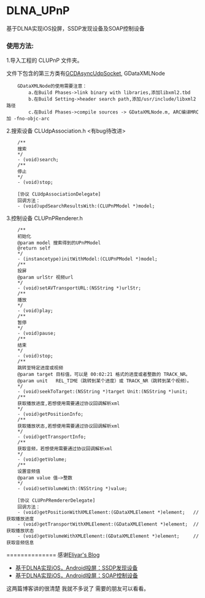 # DLNA_UPnP
基于DLNA实现iOS投屏，SSDP发现设备及SOAP控制设备


### 使用方法:
1.导入工程的 CLUPnP 文件夹。

文件下包含的第三方类有[GCDAsyncUdpSocket](https://github.com/robbiehanson/CocoaAsyncSocket), GDataXMLNode

        GDataXMLNode的使用需要注意：
            a.在Build Phases->link binary with libraries,添加libxml2.tbd
            b.在Build Setting->header search path,添加/usr/include/libxml2 路径
            c.在Build Phases->compile sources -> GDataXMLNode.m, ARC编译MRC加 -fno-objc-arc

2.搜索设备 CLUdpAssociation.h <有bug待改进> 
        
        /**
        搜索
        */
        - (void)search;
        /**
        停止
        */
        - (void)stop;
        
        [协议 CLUdpAssociationDelegate]
        回调方法：
        - (void)updSearchResultsWith:(CLUPnPModel *)model;

3.控制设备 CLUPnPRenderer.h
        
        /**
        初始化
        @param model 搜索得到的UPnPModel
        @return self
        */
        - (instancetype)initWithModel:(CLUPnPModel *)model;
        /**
        投屏
        @param urlStr 视频url
        */
        - (void)setAVTransportURL:(NSString *)urlStr;
        /**
        播放
        */
        - (void)play;
        /**
        暂停
        */
        - (void)pause;
        /**
        结束
        */
        - (void)stop;
        /**
        跳转至特定进度或视频
        @param target 目标值，可以是 00:02:21 格式的进度或者整数的 TRACK_NR。
        @param unit   REL_TIME（跳转到某个进度）或 TRACK_NR（跳转到某个视频）。
        */
        - (void)seekToTarget:(NSString *)target Unit:(NSString *)unit;
        /**
        获取播放进度,若想使用需要通过协议回调解析xml
        */
        - (void)getPositionInfo;
        /**
        获取播放状态,若想使用需要通过协议回调解析xml
        */
        - (void)getTransportInfo;
        /**
        获取音频，若想使用需要通过协议回调解析xml
        */
        - (void)getVolume;
        /**
        设置音频值
        @param value 值—>整数
        */
        - (void)setVolumeWith:(NSString *)value;

        [协议 CLUPnPRemdererDelegate]
        回调方法：
        - (void)getPositionWithXMLElement:(GDataXMLElement *)element;   //获取播放进度
        - (void)getTransportWithXMLElement:(GDataXMLElement *)element;  //获取播放状态
        - (void)getVolumeWithXMLElement:(GDataXMLElement *)element;     //获取音频信息

==============
感谢[Eliyar's Blog](https://eliyar.biz)
* [基于DLNA实现iOS，Android投屏：SSDP发现设备](https://eliyar.biz/DLNA_with_iOS_Android_Part_1_Find_Device_Using_SSDP/)
* [基于DLNA实现iOS，Android投屏：SOAP控制设备](https://eliyar.biz/DLNA_with_iOS_Android_Part_2_Control_Using_SOAP/)

这两篇博客讲的很清楚 我就不多说了 需要的朋友可以看看。
